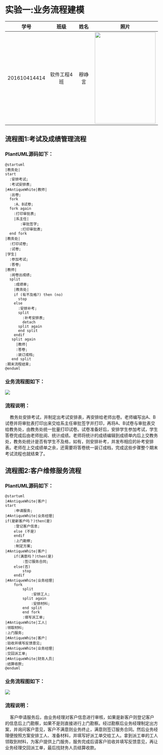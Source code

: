 # 实验一:业务流程建模

|    学号    |       班级       |      姓名     |照片|
|:-------:|:-------------:|:----------:|:-----------:|
|  201610414414  |     软件工程4班    |   穆峥言   |<img src="https://github.com/mzy1997/is_analysis/blob/master/test1/5617531AD9394A6243FCDEEBF0F683B1.jpg" width="200" height="300" />|

## 流程图1:考试及成绩管理流程
### PlantUML源码如下：
```
@startuml
|教务处|
start
  :安排考试;
  :考试安排表;
|#AntiqueWhite|教师|
  :出卷;
  fork
    :A、B试卷;
  fork again
    :打印审批表;
    |系主任|
       :审批签字;
       :打印审批表;
  end fork
|教务处|
  :打印试卷;
  :试卷;
|学生|
  :参加考试;
  :答卷;
|教师|
  :阅卷出成绩;
  split
    :成绩单;
    |教务处|
    if (有不及格?) then (no)
      stop
    else
      :安排补考;
      split
        :补考安排表;
        detach
      split again
      end split
    endif
   split again
     |教师|
     :答卷;
     :装订成档;
   end split
:期末流程结束;
@enduml
```
### 业务流程图如下：
<img src="https://github.com/mzy1997/is_analysis/blob/master/test1/markManager.png"/>

### 流程说明：
&nbsp;&nbsp;&nbsp;&nbsp;教务处安排考试，并制定出考试安排表，再安排给老师出卷。老师编写出A、B试卷并将审批表打印出来交给系主任审批签字并打印，再将A、B试卷与审批表交给教务处，由教务处统一批量打印试卷。试卷准备好后，安排学生参加考试，学生答卷完成后由老师批阅、统计成绩。老师将统计的成绩编辑到成绩单内后上交教务处，教务处统计是否有学生不及格，如有，则安排补考，并发布相应的补考安排表。老师在上交成绩单之余，还需要将答卷统一装订成档，完成这些步骤整个期末考试流程也就结束了。
## 流程图2:客户维修服务流程
### PlantUML源码如下：
```
@startuml
|#AntiqueWhite|客户|
start
    :申请服务;
|#AntiqueWhite|业务经理|
if(是新客户吗？)then(是)
    :登记客户信息;
    else (不是)
    endif
    :上门勘察;
    :制定方案;
|#AntiqueWhite|客户|
    if(满意吗？)then(是)
        :签订服务合同;
    else(否)
        stop
    endif
|#AntiqueWhite|业务经理|
    fork
        split
            :安排工人;
        split again
            :安排材料;
        end split
        end fork
        :填写派工单;
|#AntiqueWhite|工人|
:领取材料;
:上门服务;
|#AntiqueWhite|客户|
:验收并填写反馈意见;
|#AntiqueWhite|业务经理|
:交回派工单;
|#AntiqueWhite|财务人员|
:结算收款;
@enduml
```
### 业务流程图如下：
<img src="https://github.com/mzy1997/is_analysis/blob/master/test1/customerService.png"/>

### 流程说明：
&nbsp;&nbsp;&nbsp;&nbsp;客户申请服务后，由业务经理对客户信息进行审核，如果是新客户则登记客户的信息后上门勘察，如果不是则直接进行上门勘察。经过勘察后业务经理制定出方案，并询问客户意见，客户不满意则业务终止，满意则签订服务合同。然后业务经理便按照方案安排工人、准备材料，并填写好派工单交给工人。拿到派工单的工人领取到材料，为客户提供上门服务，服务完成后请客户验收并填写反馈意见，再让业务经理交回派工单，最后找财务人员结算收款。
